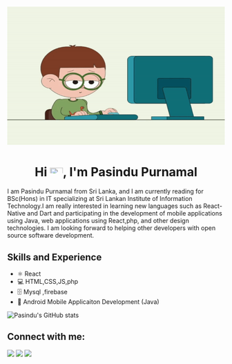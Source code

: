 <h1 align= "center">
    <img align = alt = "gif" src="https://github.com/pasindupurnamal98/pasindupurnamal98/blob/main/readme.gif" width = "600" height = "320"/></center>
</h1>
<h1 align="center">Hi <img src="https://raw.githubusercontent.com/MartinHeinz/MartinHeinz/master/wave.gif" width="30px" height ="20px">, I'm Pasindu Purnamal</h1>
<!-- ### Hi there 👋, My name is Pasindu Purnamal -->
I am Pasindu Purnamal from Sri Lanka, and I am currently reading for BSc(Hons) in IT specializing at Sri Lankan Institute of Information Technology.I am really interested in learning new languages such as React-Native and Dart and participating in the development of mobile applications using Java, web applications using React,php, and other design technologies. I am looking forward to helping other developers with open source software development.

## Skills and Experience
* ⚛️ React
* 💻 HTML,CSS,JS,php
* 🗄️ Mysql ,firebase
* 📱 Android Mobile Applicaiton Development (Java) 
 

<!-- [![Top Languages](https://github-readme-stats.vercel.app/api/top-langs/?username=pasindupurnamal98)](https://github.com/anuraghazra/github-readme-stats) -->

![Pasindu's GitHub stats](https://github-readme-stats.vercel.app/api?username=pasindupurnamal98&show_icons=true&theme=radical)

<!-- ![GitHub Activity Graph](https://activity-graph.herokuapp.com/graph?username=pasindupurnamal98)   -->

## Connect with me:

<p align="left">

<a href = "https://www.linkedin.com/in/pasindu-purnamal-771801214/"><img src="https://img.icons8.com/fluent/48/000000/linkedin.png"/></a>
<a href = "https://www.instagram.com/pasindu_purnamal/"><img src="https://img.icons8.com/fluent/48/000000/instagram-new.png"/></a>
<a href = "https://www.facebook.com/profile.php?id=100008038485984"><img src="https://img.icons8.com/color/48/000000/facebook.png"/></a>

</p>



  

